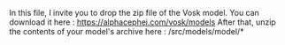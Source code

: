 In this file, I invite you to drop the zip file of the Vosk model.
You can download it here : https://alphacephei.com/vosk/models
After that, unzip the contents of your model's archive here : /src/models/model/*